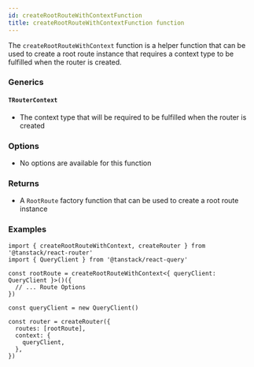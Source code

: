 ```yaml
---
id: createRootRouteWithContextFunction
title: createRootRouteWithContextFunction function
---
```


The `createRootRouteWithContext` function is a helper function that can be used to create a root route instance that requires a context type to be fulfilled when the router is created.

### Generics

#### `TRouterContext`

- The context type that will be required to be fulfilled when the router is created

### Options

- No options are available for this function

### Returns

- A `RootRoute` factory function that can be used to create a root route instance

### Examples

```tsx
import { createRootRouteWithContext, createRouter } from '@tanstack/react-router'
import { QueryClient } from '@tanstack/react-query'

const rootRoute = createRootRouteWithContext<{ queryClient: QueryClient }>()({
  // ... Route Options
})

const queryClient = new QueryClient()

const router = createRouter({
  routes: [rootRoute],
  context: {
    queryClient,
  },
})
```
